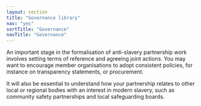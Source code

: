 ```yaml
---
layout: section
title: "Governance library"
nav: "yes"
sortTitle: "Governance"
navTitle: "Governance"
---
```


An important stage in the formalisation of anti-slavery partnership work involves setting terms of reference and agreeing joint actions. You may want to encourage member organisations to adopt consistent policies, for instance on transparency statements, or procurement. 

It will also be essential to understand how your partnership relates to other local or regional bodies with an interest in modern slavery, such as community safety partnerships and local safeguarding boards.


